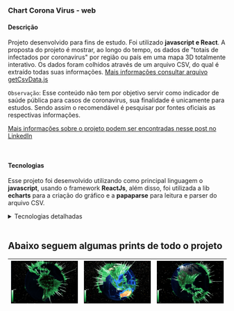 ### Chart Corona Virus - web

#### Descrição
Projeto desenvolvido para fins de estudo. Foi utilizado **javascript e React**. A proposta do projeto é mostrar, ao longo do tempo, os dados de "totais de infectados por coronavirus" por região ou país em uma mapa 3D totalmente interativo.
Os dados foram colhidos através de um arquivo CSV, do qual é extraído todas suas informações. [Mais informações consultar arquivo getCsvData.js](src/functions/getCsvData.js)

``Observação``: Esse conteúdo não tem por objetivo servir como indicador de saúde pública para casos de coronavirus, sua finalidade é unicamente para estudos. Sendo assim o recomendável é pesquisar por fontes oficiais as respectivas informações.

[Mais informações sobre o projeto podem ser encontradas nesse post no LinkedIn](https://www.linkedin.com/feed/update/urn:li:activity:6760619617204498432/)

<br/>

#### Tecnologias
Esse projeto foi desenvolvido utilizando como principal linguagem o **javascript**, usando o framework **ReactJs**, além disso, foi utilizada a lib **echarts** para a criação do gráfico e a **papaparse** para leitura e parser do arquivo CSV. 


<details>
  <summary>Tecnologias detalhadas</summary>

 - javascript
 - echarts
 - echarts-gl
 - echarts-for-react
 - papaparse

</details>
<br/>

## Abaixo seguem algumas prints de todo o projeto
![](screenshots/Screenshot_1.png)  |  ![](screenshots/Screenshot_2.png) |  ![](screenshots/Screenshot_3.png)  | 
:---------------:|:----------------:|:-----------------:|

